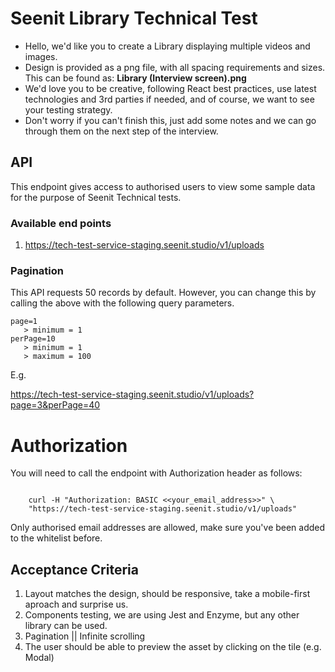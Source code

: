 # Seenit Library Technical Test

- Hello, we'd like you to create a Library displaying multiple videos and images.
- Design is provided as a png file, with all spacing requirements and sizes. This can be found as: **Library (Interview screen).png**
- We'd love you to be creative, following React best practices, use latest technologies and 3rd parties if needed, and of course, we want to see your testing strategy.
- Don't worry if you can't finish this, just add some notes and we can go through them on the next step of the interview.

## API

This endpoint gives access to authorised users to view some sample data for the purpose of Seenit Technical tests.

### Available end points

1. https://tech-test-service-staging.seenit.studio/v1/uploads

### Pagination

This API requests 50 records by default. However, you can change this by calling the above with the following query parameters.

```
page=1
   > minimum = 1
perPage=10
   > minimum = 1
   > maximum = 100
```

E.g.

https://tech-test-service-staging.seenit.studio/v1/uploads?page=3&perPage=40

# Authorization

You will need to call the endpoint with Authorization header as follows:

```

    curl -H "Authorization: BASIC <<your_email_address>>" \
    "https://tech-test-service-staging.seenit.studio/v1/uploads"

```

Only authorised email addresses are allowed, make sure you've been added to the whitelist before.

## Acceptance Criteria

1. Layout matches the design, should be responsive, take a mobile-first aproach and surprise us.
2. Components testing, we are using Jest and Enzyme, but any other library can be used.
3. Pagination || Infinite scrolling
4. The user should be able to preview the asset by clicking on the tile (e.g. Modal)

